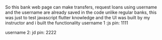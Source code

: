 So this bank web page can make transfers, request loans using username and the username are already saved in the code unlike regular banks, this was just to test javascript flutter knowledge and the UI was built by my instructor and i built the functionality
username 1 :js 
pin: 1111

username 2: jd
pin: 2222
